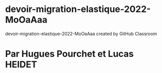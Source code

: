 # devoir-migration-elastique-2022-MoOaAaa
devoir-migration-elastique-2022-MoOaAaa created by GitHub Classroom

# Par **Hugues Pourchet** et **Lucas HEIDET**
